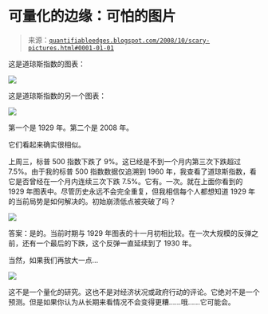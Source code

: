 <!--yml

分类：未分类

日期：2024-05-18 13:36:12

-->

# 可量化的边缘：可怕的图片

> 来源：[`quantifiableedges.blogspot.com/2008/10/scary-pictures.html#0001-01-01`](http://quantifiableedges.blogspot.com/2008/10/scary-pictures.html#0001-01-01)

这是道琼斯指数的图表：

![](https://blogger.googleusercontent.com/img/b/R29vZ2xl/AVvXsEgGR3qfPr9CWBurIXeBYts0lxlC9h9fpOrl6AvdUNhrzVbKtbARfdqqwGnWOxjOJiW3bQSibDyAh99sDucErCvDojZN36y8yAOxJeLPoaGFs_OyczsDwxEBluYXojZNqkeH4CFXuVR-8wY/s1600-h/2008-10-16+29s.jpg)

这是道琼斯指数的另一个图表：

![](https://blogger.googleusercontent.com/img/b/R29vZ2xl/AVvXsEizl3Q_2YvQuWZ1NyW4MiDjN0JrBG_4RyntrOTKbkl7y8uXKtcLnhpLA6LeYouqpc213TUEhjtBIZpQmeurroK_aYp9EKmiG9e-40c-MpIX9M4x7770g2JUYwB4_E8UphWU42sBYOf1Ycg/s1600-h/2008-10-16+08s.jpg)

第一个是 1929 年。第二个是 2008 年。

它们看起来确实很相似。

上周三，标普 500 指数下跌了 9%。这已经是不到一个月内第三次下跌超过 7.5%。由于我的标普 500 指数数据仅追溯到 1960 年，我查看了道琼斯指数，看它是否曾经在一个月内连续三次下跌 7.5%。它有。一次。就在上面你看到的 1929 年图表中。尽管历史永远不会完全重复，但我相信每个人都想知道 1929 年的当前局势是如何解决的。初始崩溃低点被突破了吗？

![](https://blogger.googleusercontent.com/img/b/R29vZ2xl/AVvXsEhiykfshDcstiW4sqEWeaeHOj-4xglnJHGKC5KWhRlBCd_3Cehs1yKAiTY6bHSkU8GvNBiB1Jymz32yuynhiCKXubRuc07GPYyTVcKPFBtHGSogWxqzoyuXWNieowP0412evAx6ojH5gWY/s1600-h/2008-10-16+1929.jpg)

答案：是的。当前时期与 1929 年图表的十一月初相比较。在一次大规模的反弹之前，还有一个最后的下跌，这个反弹一直延续到了 1930 年。

当然，如果我们再放大一点…

![](https://blogger.googleusercontent.com/img/b/R29vZ2xl/AVvXsEhOrwXTC21iWPLJIthXHjxPkBE5jT-1ZKH6PKYxtR7cuaLyao7pIxl5ARBRbMJ10PFHAYy0fvUOx4Ef7oTrOWr7_Cuh8CO47FbMN6qIQ7Nsgs1QKVc8EPxphOG6LOWQE_pBSQ07d53OIcQ/s1600-h/2008-10-16+29L.jpg)

这不是一个量化的研究。这也不是对经济状况或政府行动的评论。它绝对不是一个预测。但是如果你认为从长期来看情况不会变得更糟……哦……它可能会。
